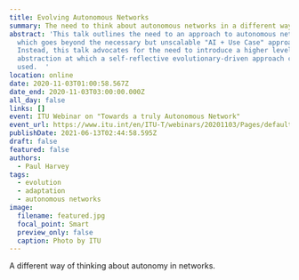 ```yaml
---
title: Evolving Autonomous Networks
summary: The need to think about autonomous networks in a different way.
abstract: 'This talk outlines the need to an approach to autonomous networks
  which goes beyond the necessary but unscalable "AI + Use Case" approach.
  Instead, this talk advocates for the need to introduce a higher level of
  abstraction at which a self-reflective evolutionary-driven approach can be
  used.  '
location: online
date: 2020-11-03T01:00:58.567Z
date_end: 2020-11-03T03:00:00.000Z
all_day: false
links: []
event: ITU Webinar on "Towards a truly Autonomous Network"
event_url: https://www.itu.int/en/ITU-T/webinars/20201103/Pages/default.aspx
publishDate: 2021-06-13T02:44:58.595Z
draft: false
featured: false
authors:
  - Paul Harvey
tags:
  - evolution
  - adaptation
  - autonomous networks
image:
  filename: featured.jpg
  focal_point: Smart
  preview_only: false
  caption: Photo by ITU
---
```

A different way of thinking about autonomy in networks.